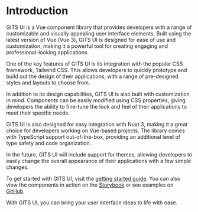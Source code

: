 # Introduction

GITS UI is a Vue component library that provides developers with a range of customizable and visually appealing user interface elements. Built using the latest version of Vue (Vue 3), GITS UI is designed for ease of use and customization, making it a powerful tool for creating engaging and professional-looking applications.

One of the key features of GITS UI is its integration with the popular CSS framework, Tailwind CSS. This allows developers to quickly prototype and build out the design of their applications, with a range of pre-designed styles and layouts to choose from.

In addition to its design capabilities, GITS UI is also built with customization in mind. Components can be easily modified using CSS properties, giving developers the ability to fine-tune the look and feel of their applications to meet their specific needs.

GITS UI is also designed for easy integration with Nuxt 3, making it a great choice for developers working on Vue-based projects. The library comes with TypeScript support out-of-the-box, providing an additional level of type safety and code organization.

In the future, GITS UI will include support for themes, allowing developers to easily change the overall appearance of their applications with a few simple changes.

To get started with GITS UI, visit the [getting started guide](https://chat.openai.com/guide/getting-started). You can also view the components in action on the [Storybook](https://gits-ui.web.app/) or see examples on [GitHub](https://github.com/gitsindonesia/ui-component/tree/main/examples).

With GITS UI, you can bring your user interface ideas to life with ease.